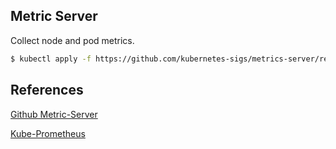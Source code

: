 ## Metric Server

Collect node and pod metrics.

```sh
$ kubectl apply -f https://github.com/kubernetes-sigs/metrics-server/releases/latest/download/components.yaml
```

## References

[Github Metric-Server](https://github.com/kubernetes-sigs/metrics-server)

[Kube-Prometheus](https://github.com/prometheus-operator/kube-prometheus/tree/main)
